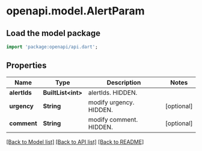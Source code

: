 # openapi.model.AlertParam

## Load the model package
```dart
import 'package:openapi/api.dart';
```

## Properties
Name | Type | Description | Notes
------------ | ------------- | ------------- | -------------
**alertIds** | **BuiltList&lt;int&gt;** | alertIds. HIDDEN. | 
**urgency** | **String** | modify urgency. HIDDEN. | [optional] 
**comment** | **String** | modify comment. HIDDEN. | [optional] 

[[Back to Model list]](../README.md#documentation-for-models) [[Back to API list]](../README.md#documentation-for-api-endpoints) [[Back to README]](../README.md)


